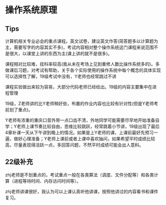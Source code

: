 # 操作系统原理

## Tips
计算机相关专业必会的重点课程。英文试卷，建议英文作答(简答题多以计算题为主，需要写字的内容其实不多)，考试内容相对整个操作系统这门课程来说范围不是很大，以课堂上讲的东西为主(课上讲的就不是很多)。

课程相对比较难，挂科率较高(我从未在考场上见到重修人数比操作系统多的)。多做课后习题，对考试有帮助，关于各个实际使用的操作系统中每个概念的具体实现可以选择性了解，19级考试中没有，Y老师也经常跳过不讲

课程实验做出来较为容易，大部分代码老师已经给出。19级的内容主要集中在进程管理

19级，Z老师讲的比Y老师稍好些，布置的作业内容也比较有针对性(但是Y老师考前划了重点)。

Y老师有浓重的重庆口音外带一点口齿不清，外地同学可能需要尽早地开始准备自学；Y老师上课节奏比较自由，思维比较跳跃，经常跳着小节讲，19级出现了最后4章补课一天从下午讲到晚上的情况。如果是上Y老师的课，上课前最好先预习一遍，做好心理准备；Y老师上课前或者上课中喜欢抽问，如果希望平时成绩比较高，尽量表现得活跃一点，多回答问题，不然平时成绩可能会出人意料。

## 22级补充
zhj老师是不划重点的，考试重点一般在各类算法（调度、文件分配等）和各类计算（进程等待时间、内存访问时间等）。

zhj老师讲课很好，我认为可以上课认真听他讲课，按照他讲过的内容看书和课件复习。

